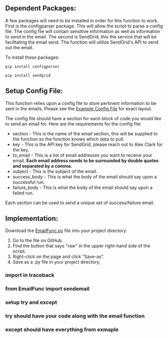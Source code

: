 ## Dependent Packages:

A few packages will need to be installed in order for this function to work. First is the configparser package. This will allow the script to parse a config file. The config file will contain sensitive information as well as information to send in the email. The second is SendGrid, this the service that will be facilitating the email send. The function will utilize SendGrid's API to send out the email.

To install these packages:
```
pip install configparser
```
```
pip install sendgrid
```

## Setup Config File:

This function relies upon a config file to store pertinent information to be sent in the emails. Please see the [Example Config File](https://github.com/Clarkbar36/emailNotification/blob/master/example_config.ini) for exact layout. 

The config file should have a section for each block of code you would like to send an email for. Here are the requirements for the config file:

* section - This is the name of the email section, this will be supplied to the function so the function knows which data to pull.
* key - This is the API key for SendGrid, please reach out to Alex Clark for the key.
* to_email - This is a list of email addresses you want to receive your email. **Each email address needs to be surrounded by double quotes and separated by a comma.**
* subject - This is the subject of the email.
* success_body - This is what the body of the email should say upon a successful run.
* failure_body - This is what the body of the email should say upon a failed run.

Each section can be used to send a unique set of success/failure email.

## Implementation:
Download the [EmailFunc.py](https://github.com/Clarkbar36/emailNotification/blob/master/EmailFunc.py) file into your project directory. 

1. Go to the file on GitHub.
2. Find the button that says "raw" in the upper right-hand side of the script. 
3. Right-click on the page and click "Save-as".
4. Save as a .py file in your project directory. 

### import in traceback
### from EmailFunc import sendemail
### setup try and except
### try should have your code along with the email function
### except should have everything from exmaple

